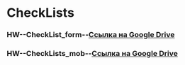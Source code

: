 # CheckLists  

### HW--CheckList_form--[Ссылка на Google Drive](https://docs.google.com/spreadsheets/d/1zvIBlaQHom6K99Jlz1A0TUbF-gfwFwAeiUaYJEKKcTI/edit#gid=153671856)

### HW--CheckLists_mob--[Ссылка на Google Drive](https://docs.google.com/spreadsheets/d/1lgNnf-mbo_9w7PQNXnpjA9WkZPSdlUCJE9RvJsSeBIM/edit?usp=sharing)


